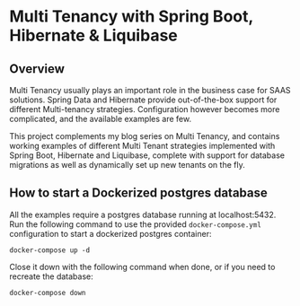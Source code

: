 # Multi Tenancy with Spring Boot, Hibernate & Liquibase

## Overview

Multi Tenancy usually plays an important role in the business case for
SAAS solutions. Spring Data and Hibernate provide out-of-the-box support
for different Multi-tenancy strategies. Configuration however becomes more
complicated, and the available examples are few.

This project complements my blog series on Multi Tenancy, and contains
working examples of different Multi Tenant strategies implemented with
Spring Boot, Hibernate and Liquibase, complete with support for database
migrations as well as dynamically set up new tenants on the fly.

## How to start a Dockerized postgres database

All the examples require a postgres database running at localhost:5432. Run the following command 
to use the provided `docker-compose.yml` configuration to start a dockerized postgres
container:

```
docker-compose up -d
```

Close it down with the following command when done, or if you need to recreate the database:

```
docker-compose down
```

